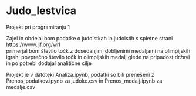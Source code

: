 # Judo_lestvica

Projekt pri programiranju 1

Zajel in obdelal bom podatke o judoistkah in judoistih s spletne strani https://www.ijf.org/wrl
<br />primerjal bom število točk z dosedanjimi dobljenimi medaljami na olimpijskih igrah, povprečno število točk
in olimpijskih medalj glede na pripadost državi in po potrebi dodajal analitične cilje

Projekt je v datoteki Analiza.ipynb,
podatki so bili prenešeni z Prenos_podatkov.ipynb za judoke.csv in Prenos_medalj.ipynb za medalje.csv
